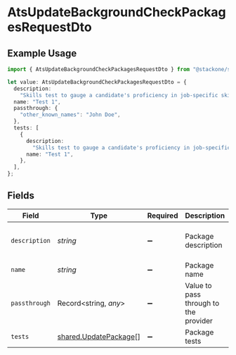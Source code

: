 # AtsUpdateBackgroundCheckPackagesRequestDto

## Example Usage

```typescript
import { AtsUpdateBackgroundCheckPackagesRequestDto } from "@stackone/stackone-client-ts/sdk/models/shared";

let value: AtsUpdateBackgroundCheckPackagesRequestDto = {
  description:
    "Skills test to gauge a candidate's proficiency in job-specific skills",
  name: "Test 1",
  passthrough: {
    "other_known_names": "John Doe",
  },
  tests: [
    {
      description:
        "Skills test to gauge a candidate's proficiency in job-specific skills",
      name: "Test 1",
    },
  ],
};
```

## Fields

| Field                                                                 | Type                                                                  | Required                                                              | Description                                                           | Example                                                               |
| --------------------------------------------------------------------- | --------------------------------------------------------------------- | --------------------------------------------------------------------- | --------------------------------------------------------------------- | --------------------------------------------------------------------- |
| `description`                                                         | *string*                                                              | :heavy_minus_sign:                                                    | Package description                                                   | Skills test to gauge a candidate's proficiency in job-specific skills |
| `name`                                                                | *string*                                                              | :heavy_minus_sign:                                                    | Package name                                                          | Test 1                                                                |
| `passthrough`                                                         | Record<string, *any*>                                                 | :heavy_minus_sign:                                                    | Value to pass through to the provider                                 | {<br/>"other_known_names": "John Doe"<br/>}                           |
| `tests`                                                               | [shared.UpdatePackage](../../../sdk/models/shared/updatepackage.md)[] | :heavy_minus_sign:                                                    | Package tests                                                         |                                                                       |